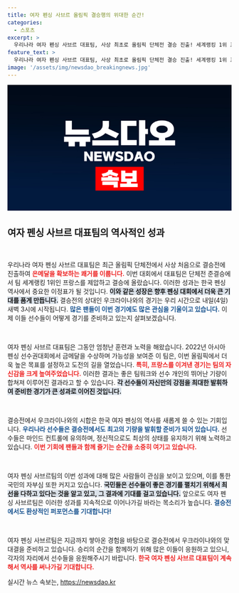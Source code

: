 ```yaml
---
title: 여자 펜싱 사브르 올림픽 결승행의 위대한 순간!
categories:
  - 스포츠
excerpt: >
  우리나라 여자 펜싱 사브르 대표팀, 사상 최초로 올림픽 단체전 결승 진출! 세계랭킹 1위 프랑스 제압 후 은메달 확보, 결승 상대는 우크라이나. 내일 새벽 3시, 기대해주세요!
feature_text: >
  우리나라 여자 펜싱 사브르 대표팀, 사상 최초로 올림픽 단체전 결승 진출! 세계랭킹 1위 프랑스 제압 후 은메달 확보, 결승 상대는 우크라이나. 내일 새벽 3시, 기대해주세요!
image: '/assets/img/newsdao_breakingnews.jpg'
---
```


<p><img src="/assets/img/newsdao_breakingnews.jpg" alt="implanttips 속보" /></p>

<h2 data-ke-size="size26">여자 펜싱 사브르 대표팀의 역사적인 성과</h2>

<p data-ke-size="size16">&nbsp;</p>

<p>우리나라 여자 펜싱 사브르 대표팀은 최근 올림픽 단체전에서 사상 처음으로 결승전에 진출하여 <b><span style="color: #ee2323;">은메달을 확보하는 쾌거를 이룹니다.</span></b> 이번 대회에서 대표팀은 단체전 준결승에서 팀 세계랭킹 1위인 프랑스를 제압하고 결승에 올랐습니다. 이러한 성과는 한국 펜싱 역사에서 중요한 이정표가 될 것입니다. <b><span style="background-color: #21538527;">이와 같은 성장은 향후 펜싱 대회에서 더욱 큰 기대를 품게 만듭니다.</span></b> 결승전의 상대인 우크라이나와의 경기는 우리 시간으로 내일(4일) 새벽 3시에 시작됩니다. <b><span style="color: #1a5490;">많은 팬들이 이번 경기에도 많은 관심을 기울이고 있습니다.</span></b> 이제 이들 선수들이 어떻게 경기를 준비하고 있는지 살펴보겠습니다.</p>

<p data-ke-size="size16">&nbsp;</p>

<p>여자 펜싱 사브르 대표팀은 그동안 엄청난 훈련과 노력을 해왔습니다. 2022년 아시아 펜싱 선수권대회에서 금메달을 수상하며 가능성을 보여준 이 팀은, 이번 올림픽에서 더욱 높은 목표를 설정하고 도전의 길을 열었습니다. <b><span style="color: #ee2323;">특히, 프랑스를 이겨낸 경기는 팀의 자신감을 크게 높여주었습니다.</span></b> 이러한 결과는 좋은 팀워크와 선수 개인의 뛰어난 기량이 합쳐져 이루어진 결과라고 할 수 있습니다. <b><span style="background-color: #21538527;">각 선수들이 자신만의 강점을 최대한 발휘하여 준비한 경기가 큰 성과로 이어진 것입니다.</span></b></p>

<p data-ke-size="size16">&nbsp;</p>

<p>결승전에서 우크라이나와의 시합은 한국 여자 펜싱의 역사를 새롭게 쓸 수 있는 기회입니다. <b><span style="color: #1a5490;">우리나라 선수들은 결승전에서도 최고의 기량을 발휘할 준비가 되어 있습니다.</span></b> 선수들은 마인드 컨트롤에 유의하며, 정신적으로도 최상의 상태를 유지하기 위해 노력하고 있습니다. <b><span style="color: #ee2323;">이번 기회에 팬들과 함께 즐기는 순간을 소중히 여기고 있습니다.</span></b> </p>

<p data-ke-size="size16">&nbsp;</p>

<p>여자 펜싱 사브르팀의 이번 성과에 대해 많은 사람들이 관심을 보이고 있으며, 이를 통한 국민의 자부심 또한 커지고 있습니다. <b><span style="background-color: #21538527;">국민들은 선수들이 좋은 경기를 펼치기 위해서 최선을 다하고 있다는 것을 알고 있고, 그 결과에 기대를 걸고 있습니다.</span></b> 앞으로도 여자 펜싱 사브르팀은 이러한 성과를 지속적으로 이어나가길 바라는 목소리가 높습니다. <b><span style="color: #1a5490;">결승전에서도 환상적인 퍼포먼스를 기대합니다!</span></b></p>

<p data-ke-size="size16">&nbsp;</p>

<p>여자 펜싱 사브르팀은 지금까지 쌓아온 경험을 바탕으로 결승전에서 우크라이나와의 맞대결을 준비하고 있습니다. 승리의 순간을 함께하기 위해 많은 이들이 응원하고 있으니, 각자의 자리에서 선수들을 응원해주시기 바랍니다. <b><span style="color: #ee2323;">한국 여자 펜싱 사브르 대표팀이 계속해서 역사를 써나가길 기대합니다.</span></b></p>
실시간 뉴스 속보는, <a href="https://newsdao.kr" rel="dofollow">https://newsdao.kr</a>



